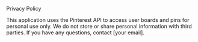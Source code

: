 Privacy Policy

This application uses the Pinterest API to access user boards and pins for personal use only.
We do not store or share personal information with third parties.
If you have any questions, contact [your email].
